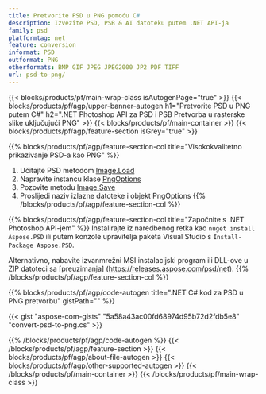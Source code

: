```yaml
---
title: Pretvorite PSD u PNG pomoću C#
description: Izvezite PSD, PSB & AI datoteku putem .NET API-ja
family: psd
platformtag: net
feature: conversion
informat: PSD
outformat: PNG
otherformats: BMP GIF JPEG JPEG2000 JP2 PDF TIFF
url: psd-to-png/
---
```


{{< blocks/products/pf/main-wrap-class isAutogenPage="true" >}}
{{< blocks/products/pf/agp/upper-banner-autogen h1="Pretvorite PSD u PNG putem C#" h2=".NET Photoshop API za PSD i PSB Pretvorba u rasterske slike uključujući PNG" >}}
{{< blocks/products/pf/main-container >}}
{{< blocks/products/pf/agp/feature-section isGrey="true" >}}

{{% blocks/products/pf/agp/feature-section-col title="Visokokvalitetno prikazivanje PSD-a kao PNG" %}}
1. Učitajte PSD metodom [Image.Load](https://apireference.aspose.com/psd/net/aspose.psd/image/methods/load/index)
1. Napravite instancu klase [PngOptions](https://apireference.aspose.com/psd/net/aspose.psd.imageoptions/pngoptions)
1. Pozovite metodu [Image.Save](https://apireference.aspose.com/psd/net/aspose.psd/image/methods/save/index)
1. Proslijedi naziv izlazne datoteke i objekt PngOptions
{{% /blocks/products/pf/agp/feature-section-col %}}

{{% blocks/products/pf/agp/feature-section-col title="Započnite s .NET Photoshop API-jem" %}}
Instalirajte iz naredbenog retka kao ```nuget install Aspose.PSD``` ili putem konzole upravitelja paketa Visual Studio s ```Install-Package Aspose.PSD```.

Alternativno, nabavite izvanmrežni MSI instalacijski program ili DLL-ove u ZIP datoteci sa [preuzimanja] (https://releases.aspose.com/psd/net).
{{% /blocks/products/pf/agp/feature-section-col %}}

{{% blocks/products/pf/agp/code-autogen title=".NET C# kod za PSD u PNG pretvorbu" gistPath="" %}}

{{< gist "aspose-com-gists" "5a58a43ac00fd68974d95b72d2fdb5e8" "convert-psd-to-png.cs" >}}

{{% /blocks/products/pf/agp/code-autogen %}}
{{< /blocks/products/pf/agp/feature-section >}}
{{< blocks/products/pf/agp/about-file-autogen >}}
{{< blocks/products/pf/agp/other-supported-autogen >}}
{{< /blocks/products/pf/main-container >}}
{{< /blocks/products/pf/main-wrap-class >}}
